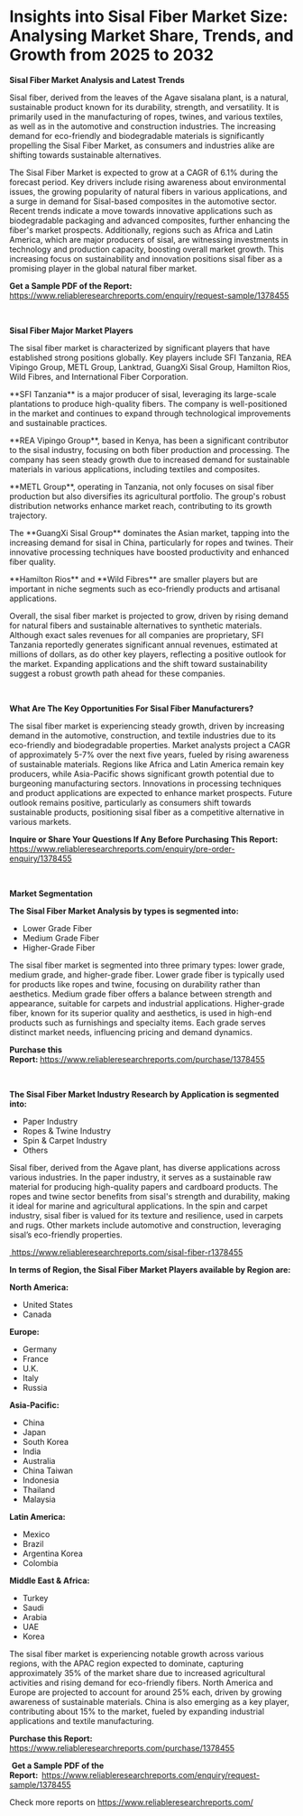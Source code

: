 <p><h1>Insights into Sisal Fiber Market Size: Analysing Market Share, Trends, and Growth from 2025 to 2032</h1></p><p><strong>Sisal Fiber Market Analysis and Latest Trends</strong></p>
<p><p>Sisal fiber, derived from the leaves of the Agave sisalana plant, is a natural, sustainable product known for its durability, strength, and versatility. It is primarily used in the manufacturing of ropes, twines, and various textiles, as well as in the automotive and construction industries. The increasing demand for eco-friendly and biodegradable materials is significantly propelling the Sisal Fiber Market, as consumers and industries alike are shifting towards sustainable alternatives.</p><p>The Sisal Fiber Market is expected to grow at a CAGR of 6.1% during the forecast period. Key drivers include rising awareness about environmental issues, the growing popularity of natural fibers in various applications, and a surge in demand for Sisal-based composites in the automotive sector. Recent trends indicate a move towards innovative applications such as biodegradable packaging and advanced composites, further enhancing the fiber's market prospects. Additionally, regions such as Africa and Latin America, which are major producers of sisal, are witnessing investments in technology and production capacity, boosting overall market growth. This increasing focus on sustainability and innovation positions sisal fiber as a promising player in the global natural fiber market.</p></p>
<p><strong>Get a Sample PDF of the Report:&nbsp;</strong> <a href="https://www.reliableresearchreports.com/enquiry/request-sample/1378455?utm_campaign=2745&utm_medium=2&utm_source=Github&utm_content=ia&utm_term=31032025&utm_id=sisal-fiber">https://www.reliableresearchreports.com/enquiry/request-sample/1378455</a></p>
<p>&nbsp;</p>
<p><strong>Sisal Fiber Major Market Players</strong></p>
<p><p>The sisal fiber market is characterized by significant players that have established strong positions globally. Key players include SFI Tanzania, REA Vipingo Group, METL Group, Lanktrad, GuangXi Sisal Group, Hamilton Rios, Wild Fibres, and International Fiber Corporation.</p><p>**SFI Tanzania** is a major producer of sisal, leveraging its large-scale plantations to produce high-quality fibers. The company is well-positioned in the market and continues to expand through technological improvements and sustainable practices. </p><p>**REA Vipingo Group**, based in Kenya, has been a significant contributor to the sisal industry, focusing on both fiber production and processing. The company has seen steady growth due to increased demand for sustainable materials in various applications, including textiles and composites.</p><p>**METL Group**, operating in Tanzania, not only focuses on sisal fiber production but also diversifies its agricultural portfolio. The group's robust distribution networks enhance market reach, contributing to its growth trajectory.</p><p>The **GuangXi Sisal Group** dominates the Asian market, tapping into the increasing demand for sisal in China, particularly for ropes and twines. Their innovative processing techniques have boosted productivity and enhanced fiber quality.</p><p>**Hamilton Rios** and **Wild Fibres** are smaller players but are important in niche segments such as eco-friendly products and artisanal applications.</p><p>Overall, the sisal fiber market is projected to grow, driven by rising demand for natural fibers and sustainable alternatives to synthetic materials. Although exact sales revenues for all companies are proprietary, SFI Tanzania reportedly generates significant annual revenues, estimated at millions of dollars, as do other key players, reflecting a positive outlook for the market. Expanding applications and the shift toward sustainability suggest a robust growth path ahead for these companies.</p></p>
<p>&nbsp;</p>
<p><strong>What Are The Key Opportunities For Sisal Fiber Manufacturers?</strong></p>
<p><p>The sisal fiber market is experiencing steady growth, driven by increasing demand in the automotive, construction, and textile industries due to its eco-friendly and biodegradable properties. Market analysts project a CAGR of approximately 5-7% over the next five years, fueled by rising awareness of sustainable materials. Regions like Africa and Latin America remain key producers, while Asia-Pacific shows significant growth potential due to burgeoning manufacturing sectors. Innovations in processing techniques and product applications are expected to enhance market prospects. Future outlook remains positive, particularly as consumers shift towards sustainable products, positioning sisal fiber as a competitive alternative in various markets.</p></p>
<p><strong>Inquire or Share Your Questions If Any Before Purchasing This Report:</strong> <a href="https://www.reliableresearchreports.com/enquiry/pre-order-enquiry/1378455?utm_campaign=2745&utm_medium=2&utm_source=Github&utm_content=ia&utm_term=31032025&utm_id=sisal-fiber">https://www.reliableresearchreports.com/enquiry/pre-order-enquiry/1378455</a></p>
<p>&nbsp;</p>
<p><strong>Market Segmentation</strong></p>
<p><strong>The Sisal Fiber Market Analysis by types is segmented into:</strong></p>
<p><ul><li>Lower Grade Fiber</li><li>Medium Grade Fiber</li><li>Higher-Grade Fiber</li></ul></p>
<p><p>The sisal fiber market is segmented into three primary types: lower grade, medium grade, and higher-grade fiber. Lower grade fiber is typically used for products like ropes and twine, focusing on durability rather than aesthetics. Medium grade fiber offers a balance between strength and appearance, suitable for carpets and industrial applications. Higher-grade fiber, known for its superior quality and aesthetics, is used in high-end products such as furnishings and specialty items. Each grade serves distinct market needs, influencing pricing and demand dynamics.</p></p>
<p><strong>Purchase this Report:&nbsp;</strong><a href="https://www.reliableresearchreports.com/purchase/1378455?utm_campaign=2745&utm_medium=2&utm_source=Github&utm_content=ia&utm_term=31032025&utm_id=sisal-fiber">https://www.reliableresearchreports.com/purchase/1378455</a></p>
<p>&nbsp;</p>
<p><strong>The Sisal Fiber Market Industry Research by Application is segmented into:</strong></p>
<p><ul><li>Paper Industry</li><li>Ropes & Twine Industry</li><li>Spin & Carpet Industry</li><li>Others</li></ul></p>
<p><p>Sisal fiber, derived from the Agave plant, has diverse applications across various industries. In the paper industry, it serves as a sustainable raw material for producing high-quality papers and cardboard products. The ropes and twine sector benefits from sisal's strength and durability, making it ideal for marine and agricultural applications. In the spin and carpet industry, sisal fiber is valued for its texture and resilience, used in carpets and rugs. Other markets include automotive and construction, leveraging sisal’s eco-friendly properties.</p></p>
<p><a href="https://www.reliableresearchreports.com/sisal-fiber-r1378455?utm_campaign=2745&utm_medium=2&utm_source=Github&utm_content=ia&utm_term=31032025&utm_id=sisal-fiber">&nbsp;https://www.reliableresearchreports.com/sisal-fiber-r1378455</a></p>
<p><strong>In terms of Region, the Sisal Fiber Market Players available by Region are:</strong></p>
<p>
    <p> <strong> North America: </strong>
        <ul>
            <li>United States</li>
            <li>Canada</li>
        </ul>
        </p> 
    <p> <strong> Europe: </strong>
        <ul>
            <li>Germany</li>
            <li>France</li>
            <li>U.K.</li>
            <li>Italy</li>
            <li>Russia</li>
        </ul>
        </p> 
    <p> <strong> Asia-Pacific: </strong>
        <ul>
            <li>China</li>
            <li>Japan</li>
            <li>South Korea</li>
            <li>India</li>
            <li>Australia</li>
            <li>China Taiwan</li>
            <li>Indonesia</li>
            <li>Thailand</li>
            <li>Malaysia</li>
        </ul>
        </p> 
    <p> <strong> Latin America: </strong>
        <ul>
            <li>Mexico</li>
            <li>Brazil</li>
            <li>Argentina Korea</li>
            <li>Colombia</li>
        </ul>
        </p> 
    <p> <strong> Middle East & Africa: </strong>
        <ul>
            <li>Turkey</li>
            <li>Saudi</li>
            <li>Arabia</li>
            <li>UAE</li>
            <li>Korea</li>
        </ul>
    </p>
    </p>
<p><p>The sisal fiber market is experiencing notable growth across various regions, with the APAC region expected to dominate, capturing approximately 35% of the market share due to increased agricultural activities and rising demand for eco-friendly fibers. North America and Europe are projected to account for around 25% each, driven by growing awareness of sustainable materials. China is also emerging as a key player, contributing about 15% to the market, fueled by expanding industrial applications and textile manufacturing.</p></p>
<p><strong>Purchase this Report: </strong><a href="https://www.reliableresearchreports.com/purchase/1378455?utm_campaign=2745&utm_medium=2&utm_source=Github&utm_content=ia&utm_term=31032025&utm_id=sisal-fiber">https://www.reliableresearchreports.com/purchase/1378455</a></p>
<p>&nbsp;<strong>Get a Sample PDF of the Report:&nbsp;&nbsp;</strong><a href="https://www.reliableresearchreports.com/enquiry/request-sample/1378455?utm_campaign=2745&utm_medium=2&utm_source=Github&utm_content=ia&utm_term=31032025&utm_id=sisal-fiber">https://www.reliableresearchreports.com/enquiry/request-sample/1378455</a></p>
<p><strong></strong></p>
<p>Check more reports on <a href="https://www.reliableresearchreports.com/?utm_campaign=2745&utm_medium=2&utm_source=Github&utm_content=ia&utm_term=31032025&utm_id=sisal-fiber">https://www.reliableresearchreports.com/</a></p>